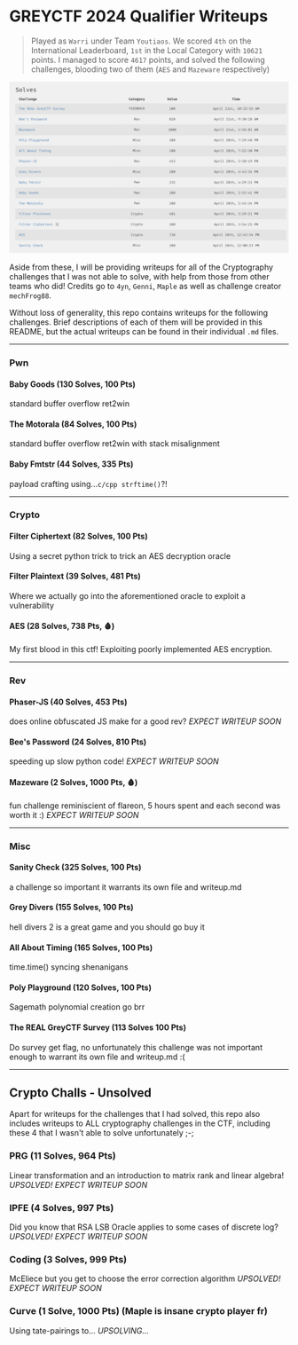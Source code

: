 # GREYCTF 2024 Qualifier Writeups
> Played as `Warri` under Team `Youtiaos`. We scored `4th` on the International Leaderboard, `1st` in the Local Category with `10621` points.
> I managed to score `4617` points, and solved the following challenges, blooding two of them (`AES` and `Mazeware` respectively)

![alt text](Images/warri_solves.png)

Aside from these, I will be providing writeups for all of the Cryptography challenges that I was not able to solve, with help from those from other teams who did! Credits go to `4yn`, `Genni`, `Maple` as well as challenge creator `mechFrog88`.

Without loss of generality, this repo contains writeups for the following challenges. Brief descriptions of each of them will be provided in this README, but the actual writeups can be found in their individual `.md` files.

---
### Pwn
#### Baby Goods (130 Solves, 100 Pts)
standard buffer overflow ret2win
#### The Motorala (84 Solves, 100 Pts)
standard buffer overflow ret2win with stack misalignment
#### Baby Fmtstr (44 Solves, 335 Pts)
payload crafting using...`c/cpp strftime()`?!

---
### Crypto
#### Filter Ciphertext (82 Solves, 100 Pts)
Using a secret python trick to trick an AES decryption oracle
#### Filter Plaintext (39 Solves, 481 Pts)
Where we actually go into the aforementioned oracle to exploit a vulnerability
#### AES (28 Solves, 738 Pts, 🩸)
My first blood in this ctf! Exploiting poorly implemented AES encryption.

---
### Rev
#### Phaser-JS (40 Solves, 453 Pts)
does online obfuscated JS make for a good rev?
*EXPECT WRITEUP SOON*
#### Bee's Password (24 Solves, 810 Pts)
speeding up slow python code!
*EXPECT WRITEUP SOON*
#### Mazeware (2 Solves, 1000 Pts, 🩸)
fun challenge reminiscient of flareon, 5 hours spent and each second was worth it :)
*EXPECT WRITEUP SOON*

---
### Misc
#### Sanity Check (325 Solves, 100 Pts)
a challenge so important it warrants its own file and writeup.md
#### Grey Divers (155 Solves, 100 Pts)
hell divers 2 is a great game and you should go buy it
#### All About Timing (165 Solves, 100 Pts)
time.time() syncing shenanigans
#### Poly Playground (120 Solves, 100 Pts)
Sagemath polynomial creation go brr
#### The REAL GreyCTF Survey (113 Solves 100 Pts)
Do survey get flag, no unfortunately this challenge was not important enough to warrant its own file and writeup.md :(

---
## Crypto Challs - Unsolved 
Apart for writeups for the challenges that I had solved, this repo also includes writeups to ALL cryptography challenges in the CTF, including these 4 that I wasn't able to solve unfortunately ;-;
### PRG (11 Solves, 964 Pts)
Linear transformation and an introduction to matrix rank and linear algebra!
*UPSOLVED! EXPECT WRITEUP SOON*
### IPFE (4 Solves, 997 Pts)
Did you know that RSA LSB Oracle applies to some cases of discrete log?
*UPSOLVED! EXPECT WRITEUP SOON*
### Coding (3 Solves, 999 Pts)
McEliece but you get to choose the error correction algorithm
*UPSOLVED! EXPECT WRITEUP SOON*
### Curve (1 Solve, 1000 Pts) (Maple is insane crypto player fr)
Using tate-pairings to...
*UPSOLVING...*
